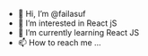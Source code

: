 - 👋 Hi, I’m @failasuf
- 👀 I’m interested in React jS
- 🌱 I’m currently learning React JS
- 📫 How to reach me ...

<!---
failasuf/failasuf is a ✨ special ✨ repository because its `README.md` (this file) appears on your GitHub profile.
You can click the Preview link to take a look at your changes.
--->
